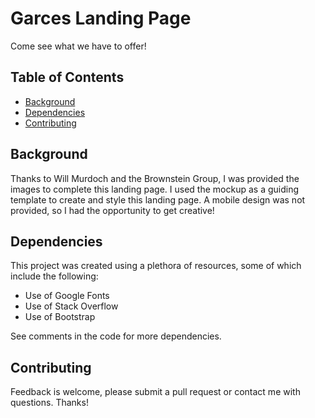 # Garces Landing Page
Come see what we have to offer!

## Table of Contents

* [Background](#background)
* [Dependencies](#dependencies)
* [Contributing](#contributing)

## Background

Thanks to Will Murdoch and the Brownstein Group, I was provided the images to complete this landing page. I used the mockup as a guiding template to create and style this landing page. A mobile design was not provided, so I had the opportunity to get creative!

## Dependencies

This project was created using a plethora of resources, some of which include the following:
* Use of Google Fonts
* Use of Stack Overflow
* Use of Bootstrap

See comments in the code for more dependencies.

## Contributing

Feedback is welcome, please submit a pull request or contact me with questions. Thanks!
